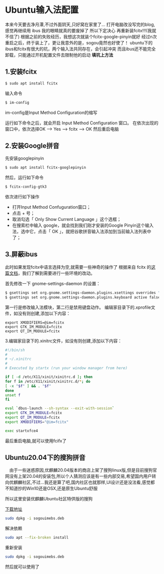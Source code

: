 # Ubuntu输入法配置


本来今天要去净月潭,不过外面阴天,只好窝在家里了...
打开电脑改没写完的blog,感觉再继续用 ibus 我的眼睛就真的要废掉了
所以下定决心
再重新装fcitx!!!(我就不信了)
根据之前的失败经历，我想这次就装个fcitx-google-pinyin就好
经过n次重启之后，终于装上了，更让我意外的是，sogou竟然也好使了！
ubuntu下的ibus和fcitx有很大的坑，两个输入法共同存在，会引起冲突
而且ibus还不能完全卸载，只能通过开机配置文件去限制他的启动
**填坑上方法**
<!-- more-->

## 1.安装fcitx
```bash
$ sudo apt install fcitx
```
输入命令
```bash
$ im-config
```
im-config是Input Method Configuration的缩写

运行如下命令之后，就会开启 Input Method Configuration 窗口。
在依次出现的窗口中，依次选择OK --> Yes --> fcitx --> OK
然后重启电脑

## 2.安装Google拼音

先安装googlepinyin
```bash
$ sudo apt install fcitx-googlepinyin
```
然后，运行如下命令
```bash
$ fcitx-config-gtk3
```
依次进行如下操作

 - 打开Input Method Confuguration窗口；
 - 点击 + 号；
 - 取消勾选「 Only Show Current Language 」这个选框；
 - 在搜索栏中输入 google，就会找到我们刚才安装的Google Pinyin这个输入法，选中它，点击「 OK 」，就把谷歌拼音输入法添加到当前输入法列表中了；

## 3.屏蔽ibus
此时如果发现fcitx中语言选择为空,就需要一些神奇的操作了
根据来自 fcitx 的[这篇文档](https://fcitx-im.org/index.php?title=Note_for_GNOME_Later_than_3.6&oldid=2312)，我们了解到需要进行一些环境的改动。

首先修改一下 gnome-settings-daemon 的设置：
```bash
$ gsettings set org.gnome.settings-daemon.plugins.xsettings overrides "{'Gtk/IMModule':<'fcitx'>}"
$ gsettings set org.gnome.settings-daemon.plugins.keyboard active false
```
第一行是修改输入法模块，第二行是禁用键盘动作。
编辑家目录下的.xprofile文件，如没有则创建,添加以下内容：
```bansh
export XMODIFIERS=@im=fcitx
export GTK_IM_MODULE=fcitx
export QT_IM_MODULE=fcitx
```

3.编辑家目录下的.xinitrc文件，如没有则创建,添加以下内容：
```bash
#!/bin/sh
#
# ~/.xinitrc
#
# Executed by startx (run your window manager from here)

if [ -d /etc/X11/xinit/xinitrc.d ]; then
for f in /etc/X11/xinit/xinitrc.d/*; do
[ -x "$f" ] && . "$f"
done
unset f
fi

eval `dbus-launch --sh-syntax --exit-with-session`
export GTK_IM_MODULE=fcitx
export QT_IM_MODULE=fcitx
export XMODIFIERS="@im=fcitx"

exec startxfce4
```

最后重启电脑,就可以使用fcifx了

## Ubuntu20.04下的搜狗拼音
&emsp;由于一些迷惑原因,优麒麟20.04版本的商店上架了搜狗linux版,但是目前搜狗官网没有上架20.04的安装包,所以个人猜测应该是有一些内部交易,希望国内用户转向优麒麟社区,不过...我还是算了吧,国内社区也就那样,UI设计还是没法看,感觉都不知道抄的Win10还是OSX,还是原生Ubuntu舒服

所以这里安装优麒麟Ubuntu社区特供版的搜狗

[下载地址](https://gitee.com/laomocode/fcitx-sogouimebs/releases)
```bash
sudo dpkg -i sogouimebs.deb
```
解决依赖
```bash
sudo apt --fix-broken install
```
重新安装
```bash
sudo dpkg -i sogouimebs.deb
```
然后就可以使用了

